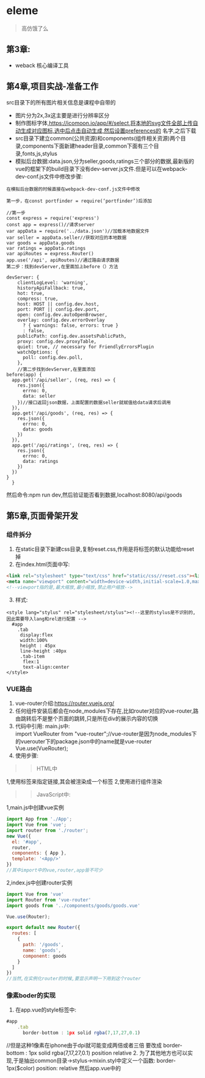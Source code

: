# eleme
> 高仿饿了么
## 第3章:
- weback  核心编译工具  
## 第4章,项目实战-准备工作
src目录下的所有图片相关信息是课程中自带的  
- 图片分为2x,3x这主要是进行分辨率区分
- 制作图标字体,https://icomoon.io/app/#/select,将本地的svg文件全部上传自动生成对应图标,选中后点击自动生成,然后设置preferences的
名字,之后下载
- src目录下建立common(公共资源)和components(组件相关资源)两个目录,components下面新建header目录,common下面有三个目录,fonts,js,stylus
- 模拟后台数据:data.json,分为seller,goods,ratings三个部分的数据,最新版的vue的框架下的build目录下没有dev-server.js文件.但是可以在webpack-dev-conf.js文件中修改步骤:
```
在模拟后台数据的时候直接在webpack-dev-conf.js文件中修改

第一步，在const portfinder = require(‘portfinder’)后添加

//第一步
const express = require('express')
const app = express()//请求server
var appData = require('../data.json')//加载本地数据文件
var seller = appData.seller//获取对应的本地数据
var goods = appData.goods
var ratings = appData.ratings
var apiRoutes = express.Router()
app.use('/api', apiRoutes)//通过路由请求数据
第二步：找到devServer,在里面加上before（）方法

devServer: {
    clientLogLevel: 'warning',
    historyApiFallback: true,
    hot: true,
    compress: true,
    host: HOST || config.dev.host,
    port: PORT || config.dev.port,
    open: config.dev.autoOpenBrowser,
    overlay: config.dev.errorOverlay
      ? { warnings: false, errors: true }
      : false,
    publicPath: config.dev.assetsPublicPath,
    proxy: config.dev.proxyTable,
    quiet: true, // necessary for FriendlyErrorsPlugin
    watchOptions: {
      poll: config.dev.poll,
    },
    //第二步找到devServer,在里面添加
before(app) {
  app.get('/api/seller', (req, res) => {
    res.json({
      errno: 0,
      data: seller
    })//接口返回json数据，上面配置的数据seller就赋值给data请求后调用
  }),
  app.get('/api/goods', (req, res) => {
    res.json({
      errno: 0,
      data: goods
    })
  }),
  app.get('/api/ratings', (req, res) => {
    res.json({
      errno: 0,
      data: ratings
    })
  })
}
  }
```
然后命令:npm run dev,然后验证能否看到数据,localhost:8080/api/goods

## 第5章,页面骨架开发
### 组件拆分
1. 在static目录下新建css目录,复制reset.css,作用是将标签的默认功能给reset掉
2. 在index.html页面中写:
```html
<link rel="stylesheet" type="text/css" href="static/css//reset.css"><link>
<meta name="viewport" content="width=device-width,initial-scale=1.0,maximum-scale=1.0,minimun-scale=1.0,user-scalable=no">
<!--viewport指的是,最大缩放,最小缩放,禁止用户缩放-->
```
3. 样式:
```
<style lang="stylus" rel="stylesheet/stylus"><!--这里的stylus是不识别的,因此需要导入lang和rel进行配置 -->
  #app
    .tab
     display:flex
     width:100%
     height : 45px
     line-height :40px
     .tab-item
      flex:1
      text-align:center
</style>
```
### VUE路由
1. vue-router介绍:https://router.vuejs.org/
2. 任何组件安装后都会在node_modules下存在,比如router对应的vue-router,路由跳转后不是整个页面的跳转,只是所在div的展示内容的切换
3. 代码中引用:
main.js中:  
    import VueRouter from "vue-router";//vue-router是因为node_modules下的vuerouter下的package.json中的name就是vue-router
    Vue.use(VueRouter);
3. 使用步骤:
>>HTML中

1,使用<router-link to="">标签来指定链接,其会被渲染成一个<a>标签
2,使用<router-view></router-view>进行组件渲染

>>JavaScript中:

1,main.js中创建vue实例
```js
import App from './App';
import Vue from 'vue';
import router from './router';
new Vue({
  el: '#app',
  router,
  components: { App },
  template: '<App/>'
})
//其中import中的vue,router,app皆不可少
```
2,index.js中创建router实例
```js
import Vue from 'vue'
import Router from 'vue-router'
import goods from '../components/goods/goods.vue'

Vue.use(Router);

export default new Router({
  routes: [
    {
      path: '/goods',
      name: 'goods',
      component: goods
    }
  ]
})
//当然,在实例化router的时候,要显示声明一下用到这个router
```
### 像素boder的实现
1. 在app.vue的style标签中:
```js
#app
    .tab
      border-bottom : 1px solid rgba(7,17,27,0.1)
```
//但是这种1像素在iphone由于dpi就可能变成两倍或者三倍
要改成 
border-bottom : 1px solid rgba(7,17,27,0.1)
position relative
2. 为了其他地方也可以实现,于是抽出common目录->stylus->mixin.styl中定义一个函数:
border-1px($color)
    position: relative
然后app.vue中的<style>中用
  @import "./common/stylus/mixin.styl";//@import是stylus引用语法
  border-1px(rgba(7,17,27,0.1))来代替
3. 不同地方有不同的styl,多个styl可以通过同一个styl进行引用
styl目录新建index.styl:
@import "./mixin"
@import "./icon"
@import "./base"  
然后main.js引入index.styl:import './common/stylus/index.styl';  
4. 用处就是在app.vue中的
<div class="tab border-1px">
5. 因此步骤就是两个,一是写一个下边框,二是在base.styl中判断dpi,如果是1.5倍屏幕Y方向就缩放为0.7,为2就变成0.5,这样就达到什么样的屏幕都是一像素

### 备注
1. 路径别名
  比如import goods from '../components/goods/goods.vue',每一次指定compoments都需要知道目录层级关系太麻烦
  在build->webpack.base.conf.js中:
  alias: {"components": path.resolve(__dirname,'../src/components')},但是配置文件改完后需要重新启动工程
2. 路径中的#,比如主页应该是localhost/但是实际是localhost/#/
原因vue默认用hash模式,解决方法就是在index.js中添加export default new Router({mode: 'history',.....}
3. 点击时对被点击的标签单独设置
vue默认实现了被点击时自动生成class属性为router-link-exact-active router-link-active,意思是两个名字,任用其一即可


### 问题:
1. 问题报错:  
>>!!vue-style-loader!css-loader?{"sourceMap":true}!../../../node_modules/vue-loader/lib/style-compiler/index?{"vue":true,"id":"data-v-12835cef","scoped":false,"hasInlineConfig":false}!stylus-loader?{"sourceMap":true}!../../../node_modules/vue-loader/lib/selector?type=styles&index=0!./header.vue in ./src/components/header/header.vue  

解决方法:  
npm install sass-loader --save;
npm install node-sass --save;
如果还不行,那就再安装其他没有安装的模块,比如:  
npm install stylus-loader --save-dev;等等
2. stylus是什么?
是CSS预处理框架.与SASS/LESS类似,近似于用脚本的方式写css代码,默认用stly作为扩展名,SASS需要依赖ruby运行,但是stylus不用  
全局安装命令是:  
```script
npm install stylus -g
```
3. vue.map是1.0的方法,不兼容vue2.0,即vue2.0中挂载vue实例时不能用map方法


3. 等分时的flex是什么?

4. import Vue from 'vue',此vue是什么?位置在哪?
vue是插件,webpack包管理一个基本的文件目录,所谓vue,其实就是一个插件,用这个插件时语法比较方便而已,插件安装会安装到node_modules中插件的使用需要在main.js中Import 自定义名 from '插件名',比如vue其实是./vue,配置文件中会省略./,
5. ::-webkit是什么?
chrome与safari的私有前缀

## 第6章,header组件开发    
### VUE-resource应用
vue-resource类似于前端的httpclient,或者说是ajax
安装步骤见备注
在script标签中写函数:
```js
//状态码单独定义一下
const ERR_OK = 0;
export default {
  data(){
    return {
      seller: {}
    };
  },
  //created是生命周期,刚刚创建的时候,/api是在定义模拟数据的时候,在webpack-dev-conf中定义的路径
  created(){
    this.$http.get('/api/seller').then((response) => {
        response = response.body;
        if(response.errno=== ERR_OK){
            this.seller = response.data;
            console.log(this.seller);
        }
    });
  },
  components:{
    'v-header': header
  }
```
### 外部组件
- v-bind:seller可以省略 为:seller

###
###
###
###
###
### 备注
1. 安装插件:
比如安装插件vue-resource  
方法一:在package.json中的dependencies.json中注明:"vue-resource":"1.15.1"(具体版本号自己到github上查)
方法二:直接npm install vue-resource@1.15.1,安装成功的标志有二,一是dependencies.json中会自动出现一行"vue-resource":"1.15.1",二是在node_modules中出现对应的插件目录.当然,也可以不指定版本号,直接npm install vue-resource,这时就默认安装最新版
2. 使用插件:
"引用并注册"
在main.js中
import VueResource from 'vue-resource'
Vue.use(VueResource);
其实也可以在index.js中vue.use,但是一般index.js都是专门用来写路由的.

3. 关于插件是实例化在index.js还是main.js中的问题
首先插件必须显式注册即vue.use,以router举例
如果router在main.js中注册,则需要
import Router from 'vue-router'
Vue.use(Router);
但是如果是在index.js中注册
main.js中的vue的实例化是:
new Vue({
  el: '#app',
  router,
  components: { App },
  template: '<App/>'
})
此刻router不是import router from 'vue-router'
而是import Router from './router/index',这样用到的才是实例化后的router

## 第7章,goods列表页开发

## 第8章,food详情页实现

## 第9章,ratings评价列表页实现

## 第10章,seller商家详情页实现

## 第11章,项目编译打包

## 第12章 其他
###  stylus语法
1. 选择器
- 冒号,分号,大括号可写可不写
- 后代关系用相同的缩进,缩进的格数不限制,只要一,缩进了,二,大家一起缩进了
- 父子关系用 > 表示
- 伪类元素用 & 表示其宿主元素
- 属性写在前,嵌套子元素样式写在后
- 分组选择器用相同缩进即可,如+a,+span
###  自定义的组件和引入的插件的区别
自定义的组件指的是vue文件
引入的插件使用就是"引入注册"
组件和插件实现功能都要在export中填写
自定义的组件使用时
  import header from '.....'
  export {component v-header:header}
插件的使用 export new Router(.....)

### export/export default/import的区别
1. 每一个vue文件都是一个类,且变量与方法都是静态
2. export可以有多个返回值,export只能有一个返回值
比如export:
```js
//demo1.js
export const str = 'hello world'
export function f(a){
    return a+1
}
对应的引入方式：
//demo2.js
import { str, f } from 'demo1'//str和f是自定义名
```
比如 export default:
```js
//demo1.js
export default {
    a: 'hello',
    b: 'world'      
}
对应的引入方式：
//demo2.js
import obj from 'demo1'//obj是自定义名
```

